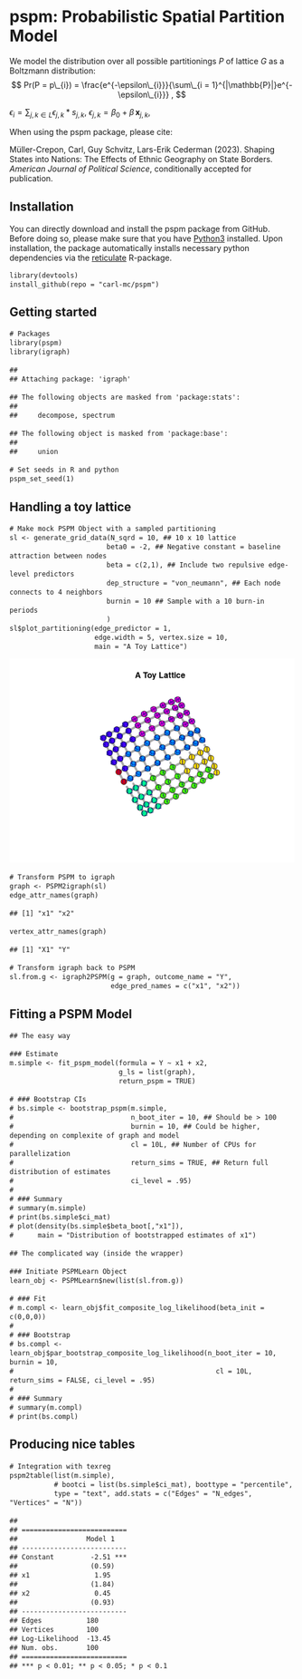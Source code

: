 # pspm: Probabilistic Spatial Partition Model

We model the distribution over all possible partitionings *P* of lattice
*G* as a Boltzmann distribution:
$$
    Pr(P = p\_{i}) = \frac{e^{-\epsilon\_{i}}}{\sum\_{i = 1}^{|\mathbb{P}|}e^{-\epsilon\_{i}}} ,
$$

*ϵ*<sub>*i*</sub> = ∑<sub>*j*, *k* ∈ *L*</sub>*ϵ*<sub>*j*, *k*</sub> \* *s*<sub>*j*, *k*</sub>,
*ϵ*<sub>*j*, *k*</sub> = *β*<sub>0</sub> + *β* **x**<sub>*j*, *k*</sub>,

When using the pspm package, please cite:

Müller-Crepon, Carl, Guy Schvitz, Lars-Erik Cederman (2023). Shaping
States into Nations: The Effects of Ethnic Geography on State Borders.
*American Journal of Political Science*, conditionally accepted for
publication.

## Installation

You can directly download and install the pspm package from GitHub.
Before doing so, please make sure that you have
[Python3](https://www.python.org/downloads/) installed. Upon
installation, the package automatically installs necessary python
dependencies via the
[reticulate](https://cran.r-project.org/web/packages/reticulate/index.html)
R-package.

    library(devtools)
    install_github(repo = "carl-mc/pspm")

## Getting started

    # Packages
    library(pspm)
    library(igraph)

    ## 
    ## Attaching package: 'igraph'

    ## The following objects are masked from 'package:stats':
    ## 
    ##     decompose, spectrum

    ## The following object is masked from 'package:base':
    ## 
    ##     union

    # Set seeds in R and python
    pspm_set_seed(1)

## Handling a toy lattice

    # Make mock PSPM Object with a sampled partitioning
    sl <- generate_grid_data(N_sqrd = 10, ## 10 x 10 lattice
                            beta0 = -2, ## Negative constant = baseline attraction between nodes
                            beta = c(2,1), ## Include two repulsive edge-level predictors
                            dep_structure = "von_neumann", ## Each node connects to 4 neighbors
                            burnin = 10 ## Sample with a 10 burn-in periods
                            )
    sl$plot_partitioning(edge_predictor = 1, 
                         edge.width = 5, vertex.size = 10,
                         main = "A Toy Lattice")

![](README_files/figure-markdown_strict/unnamed-chunk-3-1.png)

    # Transform PSPM to igraph
    graph <- PSPM2igraph(sl)
    edge_attr_names(graph)

    ## [1] "x1" "x2"

    vertex_attr_names(graph)

    ## [1] "X1" "Y"

    # Transform igraph back to PSPM
    sl.from.g <- igraph2PSPM(g = graph, outcome_name = "Y",
                             edge_pred_names = c("x1", "x2"))

## Fitting a PSPM Model

    ## The easy way

    ### Estimate
    m.simple <- fit_pspm_model(formula = Y ~ x1 + x2, 
                               g_ls = list(graph),
                               return_pspm = TRUE)

    # ### Bootstrap CIs
    # bs.simple <- bootstrap_pspm(m.simple, 
    #                             n_boot_iter = 10, ## Should be > 100
    #                             burnin = 10, ## Could be higher, depending on complexite of graph and model
    #                             cl = 10L, ## Number of CPUs for parallelization
    #                             return_sims = TRUE, ## Return full distribution of estimates
    #                             ci_level = .95)
    # 
    # ### Summary
    # summary(m.simple)
    # print(bs.simple$ci_mat)
    # plot(density(bs.simple$beta_boot[,"x1"]),
    #      main = "Distribution of bootstrapped estimates of x1")

    ## The complicated way (inside the wrapper)

    ### Initiate PSPMLearn Object
    learn_obj <- PSPMLearn$new(list(sl.from.g))

    # ### Fit
    # m.compl <- learn_obj$fit_composite_log_likelihood(beta_init = c(0,0,0))
    # 
    # ### Bootstrap
    # bs.compl <- learn_obj$par_bootstrap_composite_log_likelihood(n_boot_iter = 10, burnin = 10, 
    #                                                  cl = 10L, return_sims = FALSE, ci_level = .95)
    # 
    # ### Summary
    # summary(m.compl)
    # print(bs.compl)

## Producing nice tables

    # Integration with texreg
    pspm2table(list(m.simple),
               # bootci = list(bs.simple$ci_mat), boottype = "percentile",
               type = "text", add.stats = c("Edges" = "N_edges", "Vertices" = "N"))

    ## 
    ## ==========================
    ##                 Model 1   
    ## --------------------------
    ## Constant         -2.51 ***
    ##                  (0.59)   
    ## x1                1.95    
    ##                  (1.84)   
    ## x2                0.45    
    ##                  (0.93)   
    ## --------------------------
    ## Edges           180       
    ## Vertices        100       
    ## Log-Likelihood  -13.45    
    ## Num. obs.       100       
    ## ==========================
    ## *** p < 0.01; ** p < 0.05; * p < 0.1
